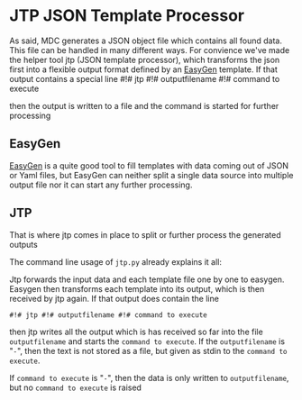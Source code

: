 # JTP JSON Template Processor

As said, MDC generates a JSON object file which contains all found data. This file can be handled in many different ways. For convience we've made the helper tool jtp (JSON template processor), which transforms the json first into a flexible output format defined by an [EasyGen](https://github.com/go-easygen/easygen) template. If that output contains a special line
   #!# jtp #!# outputfilename #!# command to execute

then the output is written to a file and the command is started for further processing

## EasyGen
[EasyGen](https://github.com/go-easygen/easygen) is a quite good tool to fill templates with data coming out of JSON or Yaml files, but EasyGen can neither split a single data source into multiple output file nor it can start any further processing.

## JTP
That is where jtp comes in place to split or further process the generated outputs

The command line usage of `jtp.py` already explains it all:



Jtp forwards the input data and each template file one by one to easygen. Easygen then transforms each template into its output, which is then received by jtp again. If that output does contain the line

    #!# jtp #!# outputfilename #!# command to execute

then jtp writes all the output which is has received so far into the file `outputfilename` and starts the `command to execute`. If the `outputfilename` is "`-`", then the text is not stored as a file, but given as stdin to the `command to execute`.

If `command to execute` is "`-`", then the data is only written to `outputfilename`, but no `command to execute` is raised